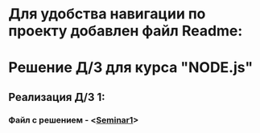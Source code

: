 # Для удобства навигации по проекту добавлен файл Readme:

# Решение Д/З для курса "NODE.js"

## Реализация Д/З 1:

### Файл с решением - <[Seminar1](https://github.com/Ikul23/NODE.js/tree/main/Seminars)>
